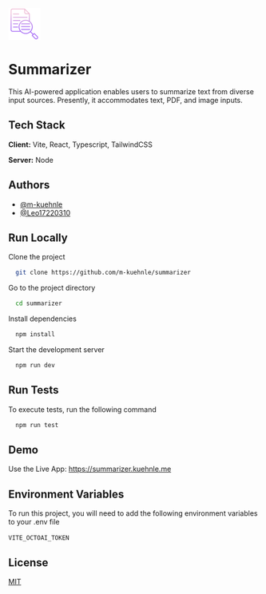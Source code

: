 ![Summarizer](src/assets/logo.png)
# Summarizer

This AI-powered application enables users to summarize text from diverse input sources. Presently, it accommodates text, PDF, and image inputs.

## Tech Stack

**Client:** Vite, React, Typescript, TailwindCSS

**Server:** Node

## Authors

- [@m-kuehnle](https://www.github.com/m-kuehnle)
- [@Leo17220310](https://www.github.com/Leo17220310)

## Run Locally

Clone the project

```bash
  git clone https://github.com/m-kuehnle/summarizer
```

Go to the project directory

```bash
  cd summarizer
```

Install dependencies

```bash
  npm install
```

Start the development server

```bash
  npm run dev
```

## Run Tests

To execute tests, run the following command

```bash
  npm run test
```

## Demo

Use the Live App: https://summarizer.kuehnle.me

## Environment Variables

To run this project, you will need to add the following environment variables to your .env file

`VITE_OCTOAI_TOKEN`

## License

[MIT](https://choosealicense.com/licenses/mit/)

